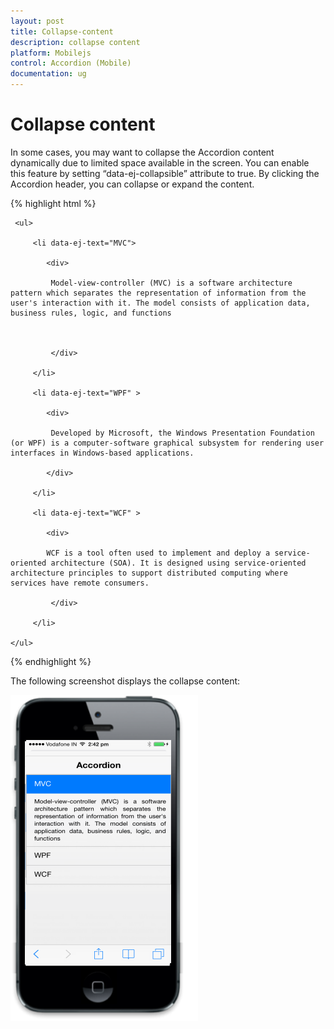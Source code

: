 ```yaml
---
layout: post
title: Collapse-content
description: collapse content
platform: Mobilejs
control: Accordion (Mobile)
documentation: ug
---
```


# Collapse content

In some cases, you may want to collapse the Accordion content dynamically due to limited space available in the screen. You can enable this feature by setting “data-ej-collapsible” attribute to true. By clicking the Accordion header, you can collapse or expand the content.

{% highlight html %}

<div id="accordion_sample" data-role="ejmaccordion" data-ej-collapsible="true">

     <ul>

         <li data-ej-text="MVC">

            <div>

             Model-view-controller (MVC) is a software architecture pattern which separates the representation of information from the user's interaction with it. The model consists of application data, business rules, logic, and functions



             </div>

         </li>

         <li data-ej-text="WPF" >

            <div>

             Developed by Microsoft, the Windows Presentation Foundation (or WPF) is a computer-software graphical subsystem for rendering user interfaces in Windows-based applications.

            </div>

         </li>              

         <li data-ej-text="WCF" >

            <div>

            WCF is a tool often used to implement and deploy a service-oriented architecture (SOA). It is designed using service-oriented architecture principles to support distributed computing where services have remote consumers.

             </div>

         </li>  

    </ul>

</div>

{% endhighlight %}

The following screenshot displays the collapse content:

![C:/Users/isuriyar/AppData/Local/Temp/SNAGHTML8593e48f.PNG](Collapse-content_images/Collapse-content_img1.png)
